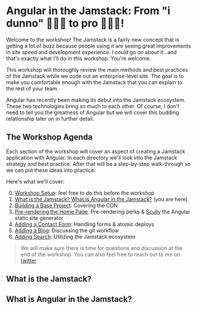 # Angular in the Jamstack: From "i dunno" 🤷🏻‍♀️ to pro 💁🏻‍♀️!

Welcome to the workshop! The Jamstack is a fairly new concept that is getting a lot of buzz because people using it are seeing great improvements in site speed and development experience. I could go on about it...and that's exactly what I'll do in this workshop. You're welcome.

This workshop will thoroughly review the main methods and best practices of the Jamstack while we code out an enterprise-level site. The goal is to make you comfortable enough with the Jamstack that you can explain to the rest of your team.

Angular has recently been making its debut into the Jamstack ecosystem. These two technologies bring so much to each other. Of course, I don't need to tell you the greatness of Angular but we will cover this budding relationship later on in further detail.

## The Workshop Agenda

Each section of the workshop will cover an aspect of creating a Jamstack application with Angular. In each directory we'll look into the Jamstack strategy and best practice. After that will be a step-by-step walk-through so we can put these ideas into practice.

Here's what we'll cover:

0. [Workshop Setup](https://github.com/tzmanics/workshop-angular-in-the-jamstack/tree/master/_step-0_setup): feel free to do this before the workshop
1. [What is the Jamstack? What is Angular in the Jamstack?](https://github.com/tzmanics/workshop-angular-in-the-jamstack/blob/master/README.md) (you are here)
1. [Building a Base Project](https://github.com/tzmanics/workshop-angular-in-the-jamstack/tree/master/_step-1_base-project): Covering the CDN
1. [Pre-rendering the Home Page](https://github.com/tzmanics/workshop-angular-in-the-jamstack/tree/master/prerendered-home-page): Pre-rendering perks & [Scully](https://scully.io/) the Angular static site generator
1. [Adding a Contact Form](https://github.com/tzmanics/workshop-angular-in-the-jamstack/tree/master/add-contact-form): Handling forms & atomic deploys
1. [Adding a Blog](https://github.com/tzmanics/workshop-angular-in-the-jamstack/tree/master/adding-a-blog): Discussing the git workflow
1. [Adding Search](https://github.com/tzmanics/workshop-angular-in-the-jamstack/tree/master/adding-search): Utilizing the Jamstack ecosystem

> We will make sure there is time for questions and discussion at the end of the workshop. You can also feel free to reach out to me on [twitter](https://twitter.com/tzmanics).

## What is the Jamstack?

## What is Angular in the Jamstack?
